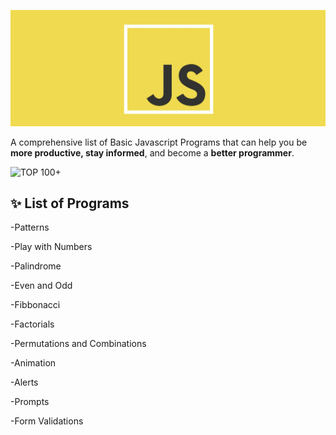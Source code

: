 ![Imgur](img/jsLogo.png)

A comprehensive list of Basic Javascript Programs that can help you be **more productive, stay informed**, and become a **better programmer**. 

![TOP 100+](https://img.shields.io/badge/TOP-100+-lightgray.svg)


## ✨ List of Programs

-Patterns

-Play with Numbers

-Palindrome

-Even and Odd

-Fibbonacci

-Factorials

-Permutations and Combinations

-Animation

-Alerts

-Prompts

-Form Validations
